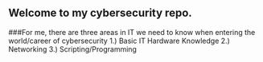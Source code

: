 ## Welcome to my cybersecurity repo.

###For me, there are three areas in IT we need to know when entering the world/career of cybersecurity
1.) Basic IT Hardware Knowledge
2.) Networking
3.) Scripting/Programming